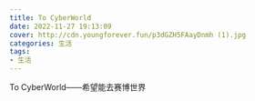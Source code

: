 ```yaml
---
title: To CyberWorld
date: 2022-11-27 19:13:09
cover: http://cdn.youngforever.fun/p3dGZH5FAayDnmh (1).jpg
categories: 生活
tags:
- 生活
---
```


To CyberWorld——希望能去赛博世界



